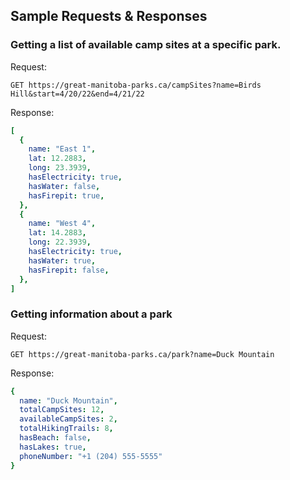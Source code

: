 ## Sample Requests & Responses

### Getting a list of available camp sites at a specific park.

Request: 

```GET https://great-manitoba-parks.ca/campSites?name=Birds Hill&start=4/20/22&end=4/21/22``` 

Response: 
```yaml
[
  {
    name: "East 1",
    lat: 12.2883,
    long: 23.3939,
    hasElectricity: true,
    hasWater: false,
    hasFirepit: true,
  },
  {
    name: "West 4",
    lat: 14.2883,
    long: 22.3939,
    hasElectricity: true,
    hasWater: true,
    hasFirepit: false,
  },
]
```

### Getting information about a park

Request: 

```GET https://great-manitoba-parks.ca/park?name=Duck Mountain``` 

Response: 
```yaml
{
  name: "Duck Mountain",
  totalCampSites: 12,
  availableCampSites: 2,
  totalHikingTrails: 8,
  hasBeach: false,
  hasLakes: true,
  phoneNumber: "+1 (204) 555-5555"
}
```
